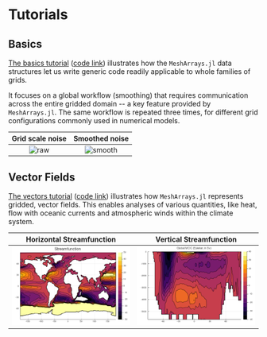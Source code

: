 
# Tutorials

## Basics

[The basics tutorial](basics.html) ([code link](https://raw.githubusercontent.com/JuliaClimate/MeshArrays.jl/master/examples/basics.jl)) illustrates how the `MeshArrays.jl` data structures let us write generic code readily applicable to whole families of grids. 

It focuses on a global workflow (smoothing) that requires communication across the entire gridded domain -- a key feature provided by `MeshArrays.jl`. 
The same workflow is repeated three times, for different grid configurations commonly used in numerical models.


Grid scale noise           |  Smoothed noise
:------------------------------:|:---------------------------------:
![raw](https://user-images.githubusercontent.com/20276764/118325229-2d883d80-b4d1-11eb-953b-ddbb11bcfe1b.png)  |  ![smooth](https://user-images.githubusercontent.com/20276764/118325093-f31ea080-b4d0-11eb-8c6e-8cd0cc2cc255.png)


## Vector Fields

[The vectors tutorial](vectors.html) ([code link](https://raw.githubusercontent.com/JuliaClimate/MeshArrays.jl/master/examples/vectors.jl)) illustrates how `MeshArrays.jl` represents gridded, vector fields. This enables
 analyses of various quantities, like heat, flow with oceanic currents and atmospheric winds within the climate system. 

Horizontal Streamfunction          |  Vertical Streamfunction
:------------------------------:|:---------------------------------:
![raw](https://github.com/JuliaClimate/GlobalOceanNotebooks/raw/master/OceanTransports/Streamfunction.png)  |  ![smooth](https://github.com/JuliaClimate/GlobalOceanNotebooks/raw/master/OceanTransports/MOC.png)
